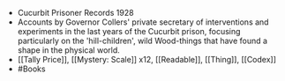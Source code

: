 - Cucurbit Prisoner Records 1928
- Accounts by Governor Collers' private secretary of interventions and experiments in the last years of the Cucurbit prison, focusing particularly on the 'hill-children', wild Wood-things that have found a shape in the physical world.
- [[Tally Price]], [[Mystery: Scale]] x12, [[Readable]], [[Thing]], [[Codex]]
- #Books